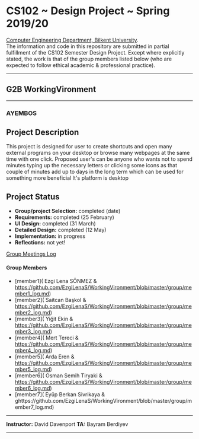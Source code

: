 # CS102 ~ Design Project ~ Spring 2019/20
[Computer Engineering Department, Bilkent University](http://w3.cs.bilkent.edu.tr/en/).  
The information and code in this repository are submitted in partial fulfillment of the CS102 Semester Design Project. Except where explicitly stated, the work is that of the group members listed below (who are expected to follow ethical academic & professional practice).
****
## G2B WorkingVironment
****
###  AYEMBOS

## Project Description
This project is designed for user to create shortcuts and open many external programs on your desktop or browse many webpages at the same time with one click. 
Proposed user's can be anyone who wants not to spend minutes typing up the necessary letters or clicking some icons as that couple of minutes add up to days in the long term which can be used for something more beneficial
It's platform is desktop
   
## Project Status
+ **Group/project Selection:** completed (date)
+ **Requirements:** completed (25 February)
+ **UI Design:** completed (31 March)
+ **Detailed Design:** completed (12 May)
+ **Implementation:** in progress
+ **Reflections:** not yet!

[Group Meetings Log](https://github.com/EzgiLenaS/WorkingVironment/blob/master/group/meetingslog.md)
#### Group Members
- [member1]( Ezgi Lena SÖNMEZ & https://github.com/EzgiLenaS/WorkingVironment/blob/master/group/member1_log.md)    
- [member2]( Saitcan Başkol & https://github.com/EzgiLenaS/WorkingVironment/blob/master/group/member2_log.md)
- [member3]( Yiğit Ekin & https://github.com/EzgiLenaS/WorkingVironment/blob/master/group/member3_log.md)
- [member4]( Mert Tereci & https://github.com/EzgiLenaS/WorkingVironment/blob/master/group/member4_log.md)
- [member5]( Arda Eren & https://github.com/EzgiLenaS/WorkingVironment/blob/master/group/member5_log.md)
- [member6]( Osman Semih Tiryaki & https://github.com/EzgiLenaS/WorkingVironment/blob/master/group/member6_log.md)
- [member7]( Eyüp Berkan Sivrikaya & ghttps://github.com/EzgiLenaS/WorkingVironment/blob/master/group/member7_log.md)

****
**Instructor:** David Davenport    **TA:**  Bayram Berdiyev
****
